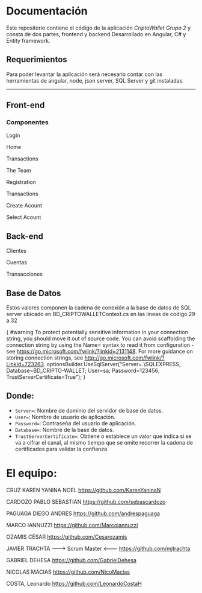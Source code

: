 # Documentación

Este repositorio contiene el código de la aplicación *CriptoWallet Grupo 2* y consta de dos partes, frontend y backend Desarrollado en Angular, C# y Entity framework.

## Requerimientos

Para poder levantar la aplicación será necesario contar con las herramientas de angular, node, json server, SQL Server y git instaladas.

----------------------------------------------------------------------------------------------------------------------------------------------------------------------
## Front-end

### Componentes 

Login

Home

Transactions

The Team

Registration

Transactions

Create Acount

Select Acount

## Back-end

Clientes

Cuentas 

Transacciones

## Base de Datos

Estos valores componen la cadena de conexión a la base de datos de SQL server ubicado en BD_CRIPTOWALLETContext.cs en las lineas de codigo 29 a 32

{
#warning To protect potentially sensitive information in your connection string, you should move it out of source code. You can avoid scaffolding the connection string by using the Name= syntax to read it from configuration - see https://go.microsoft.com/fwlink/?linkid=2131148. For more guidance on storing connection strings, see http://go.microsoft.com/fwlink/?LinkId=723263.
                optionsBuilder.UseSqlServer("Server=.\\SQLEXPRESS; Database=BD_CRIPTO-WALLET; User=sa; Password=123456; TrustServerCertificate=True");
            }
## Donde:

 * `Server=`: Nombre de dominio del servidor de base de datos.
 * `User=`: Nombre de usuario de aplicación.
 * `Password=`: Contraseña del usuario de aplicación.
 * `Database=`: Nombre de la base de datos.
 * `TrustServerCertificate=`: Obtiene o establece un valor que indica si se va a cifrar el canal, al mismo tiempo que se omite recorrer la cadena de certificados para validar la confianza
 
 
# El equipo:

CRUZ KAREN YANINA NOEL
https://github.com/KarenYaninaN

CARDOZO PABLO SEBASTIAN
https://github.com/sebascardozo

PAGUAGA DIEGO ANDRES
https://github.com/andrespaguaga

MARCO IANNUZZI
https://github.com/Marcoiannuzzi

OZAMIS CÉSAR
https://github.com/Cesarozamis

JAVIER TRACHTA ---> Scrum Master <---
https://github.com/mjtrachta

GABRIEL DEHESA
https://github.com/GabrielDehesa

NICOLAS MACIAS
https://github.com/NicoMacias

COSTA, Leonardo
https://github.com/LeonardoCostaH
